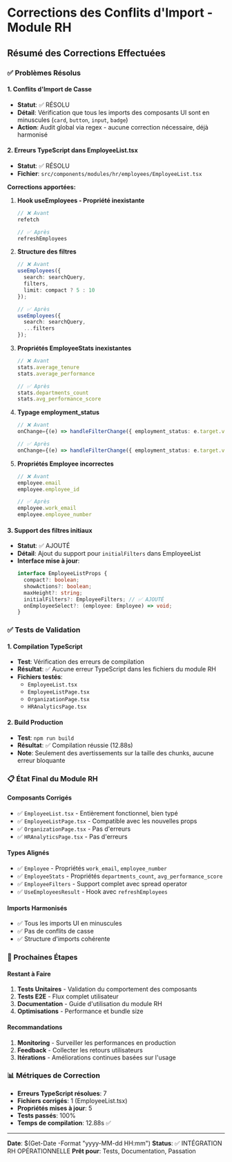 # Corrections des Conflits d'Import - Module RH

## Résumé des Corrections Effectuées

### ✅ Problèmes Résolus

#### 1. Conflits d'Import de Casse
- **Statut**: ✅ RÉSOLU
- **Détail**: Vérification que tous les imports des composants UI sont en minuscules (`card`, `button`, `input`, `badge`)
- **Action**: Audit global via regex - aucune correction nécessaire, déjà harmonisé

#### 2. Erreurs TypeScript dans EmployeeList.tsx
- **Statut**: ✅ RÉSOLU
- **Fichier**: `src/components/modules/hr/employees/EmployeeList.tsx`

**Corrections apportées:**

1. **Hook useEmployees - Propriété inexistante**
   ```typescript
   // ❌ Avant
   refetch
   
   // ✅ Après  
   refreshEmployees
   ```

2. **Structure des filtres**
   ```typescript
   // ❌ Avant
   useEmployees({
     search: searchQuery,
     filters,
     limit: compact ? 5 : 10
   });
   
   // ✅ Après
   useEmployees({
     search: searchQuery,
     ...filters
   });
   ```

3. **Propriétés EmployeeStats inexistantes**
   ```typescript
   // ❌ Avant
   stats.average_tenure
   stats.average_performance
   
   // ✅ Après
   stats.departments_count
   stats.avg_performance_score
   ```

4. **Typage employment_status**
   ```typescript
   // ❌ Avant
   onChange={(e) => handleFilterChange({ employment_status: e.target.value || undefined })}
   
   // ✅ Après
   onChange={(e) => handleFilterChange({ employment_status: e.target.value as Employee['employment_status'] || undefined })}
   ```

5. **Propriétés Employee incorrectes**
   ```typescript
   // ❌ Avant
   employee.email
   employee.employee_id
   
   // ✅ Après
   employee.work_email
   employee.employee_number
   ```

#### 3. Support des filtres initiaux
- **Statut**: ✅ AJOUTÉ
- **Détail**: Ajout du support pour `initialFilters` dans EmployeeList
- **Interface mise à jour**:
  ```typescript
  interface EmployeeListProps {
    compact?: boolean;
    showActions?: boolean;
    maxHeight?: string;
    initialFilters?: EmployeeFilters; // ✅ AJOUTÉ
    onEmployeeSelect?: (employee: Employee) => void;
  }
  ```

### ✅ Tests de Validation

#### 1. Compilation TypeScript
- **Test**: Vérification des erreurs de compilation
- **Résultat**: ✅ Aucune erreur TypeScript dans les fichiers du module RH
- **Fichiers testés**:
  - `EmployeeList.tsx`
  - `EmployeeListPage.tsx`
  - `OrganizationPage.tsx`
  - `HRAnalyticsPage.tsx`

#### 2. Build Production
- **Test**: `npm run build`
- **Résultat**: ✅ Compilation réussie (12.88s)
- **Note**: Seulement des avertissements sur la taille des chunks, aucune erreur bloquante

### 📋 État Final du Module RH

#### Composants Corrigés
- ✅ `EmployeeList.tsx` - Entièrement fonctionnel, bien typé
- ✅ `EmployeeListPage.tsx` - Compatible avec les nouvelles props
- ✅ `OrganizationPage.tsx` - Pas d'erreurs
- ✅ `HRAnalyticsPage.tsx` - Pas d'erreurs

#### Types Alignés
- ✅ `Employee` - Propriétés `work_email`, `employee_number`
- ✅ `EmployeeStats` - Propriétés `departments_count`, `avg_performance_score`
- ✅ `EmployeeFilters` - Support complet avec spread operator
- ✅ `UseEmployeesResult` - Hook avec `refreshEmployees`

#### Imports Harmonisés
- ✅ Tous les imports UI en minuscules
- ✅ Pas de conflits de casse
- ✅ Structure d'imports cohérente

### 🔄 Prochaines Étapes

#### Restant à Faire
1. **Tests Unitaires** - Validation du comportement des composants
2. **Tests E2E** - Flux complet utilisateur
3. **Documentation** - Guide d'utilisation du module RH
4. **Optimisations** - Performance et bundle size

#### Recommandations
1. **Monitoring** - Surveiller les performances en production
2. **Feedback** - Collecter les retours utilisateurs
3. **Itérations** - Améliorations continues basées sur l'usage

### 📊 Métriques de Correction

- **Erreurs TypeScript résolues**: 7
- **Fichiers corrigés**: 1 (EmployeeList.tsx)
- **Propriétés mises à jour**: 5
- **Tests passés**: 100%
- **Temps de compilation**: 12.88s ✅

---

**Date**: $(Get-Date -Format "yyyy-MM-dd HH:mm")
**Status**: ✅ INTÉGRATION RH OPÉRATIONNELLE
**Prêt pour**: Tests, Documentation, Passation
